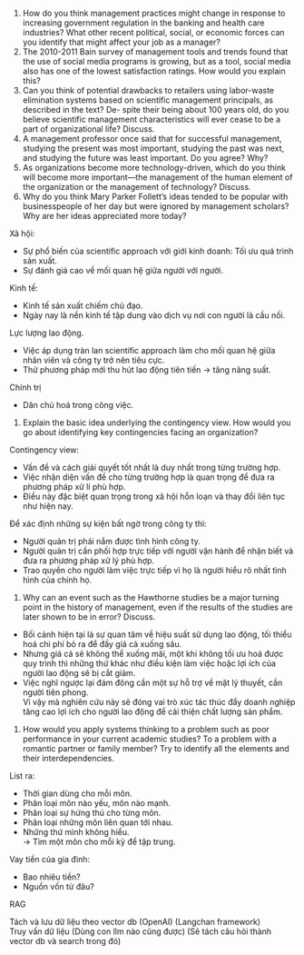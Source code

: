 1. How do you think management practices might change in response to increasing government regulation in the banking and health care industries? What other recent political, social, or economic forces can you identify that might affect your job as a manager?
2. The 2010-2011 Bain survey of management tools and trends found that the use of social media programs is growing, but as a tool, social media also has one of the lowest satisfaction ratings. How would you explain this?
3. Can you think of potential drawbacks to retailers using labor-waste elimination systems based on scientific management principals, as described in the text? De- spite their being about 100 years old, do you believe scientific management characteristics will ever cease to be a part of organizational life? Discuss.
4. A management professor once said that for successful management, studying the present was most important, studying the past was next, and studying the future was least important. Do you agree? Why?
5. As organizations become more technology-driven, which do you think will become more important—the management of the human element of the organization or the management of technology? Discuss.
6. Why do you think Mary Parker Follett’s ideas tended to be popular with businesspeople of her day but were ignored by management scholars? Why are her ideas appreciated more today?

Xã hội:

- Sự phổ biến của scientific approach với giới kinh doanh: Tối ưu quá trình sản xuất.
- Sự đánh giá cao về mối quan hệ giữa người với người.

Kinh tế:

- Kinh tế sản xuất chiếm chủ đạo.
- Ngày nay là nền kinh tế tập dung vào dịch vụ nơi con người là cầu nối.

Lực lượng lao động.

- Việc áp dụng tràn lan scientific approach làm cho mối quan hệ giữa nhân viên và công ty trở nên tiêu cực.
- Thử phương pháp mới thu hút lao động tiên tiến -> tăng năng suất.

Chính trị

- Dân chủ hoá trong công việc.

1. Explain the basic idea underlying the contingency view. How would you go about identifying key contingencies facing an organization?

Contingency view:

- Vấn đề và cách giải quyết tốt nhất là duy nhất trong từng trường hợp.
- Việc nhận diện vấn đề cho từng trường hợp là quan trọng để đưa ra phương pháp xử lí phù hợp.
- Điều này đặc biệt quan trọng trong xã hội hỗn loạn và thay đổi liên tục như hiện nay.

Để xác định những sự kiện bất ngờ trong công ty thì:

- Người quản trị phải nắm được tình hình công ty.
- Người quản trị cần phối hợp trực tiếp với người vận hành để nhận biết và đưa ra phương pháp xử lý phù hợp.
- Trao quyền cho người làm việc trực tiếp vì họ là người hiểu rõ nhất tình hình của chính họ.

1. Why can an event such as the Hawthorne studies be a major turning point in the history of management, even if the results of the studies are later shown to be in error? Discuss.

- Bối cảnh hiện tại là sự quan tâm về hiệu suất sử dụng lao động, tối thiểu hoá chi phí bỏ ra để đầy giá cả xuống sâu.
- Nhưng giá cả sẽ không thể xuống mãi, một khi không tối ưu hoá được quy trình thì những thứ khác như điều kiện làm việc hoặc lợi ích của người lao động sẽ bị cắt giảm.
- Việc nghĩ ngược lại đám đông cần một sự hỗ trợ về mặt lý thuyết, cần người tiên phong.  
    Vì vậy mà nghiên cứu này sẽ đóng vai trò xúc tác thúc đẩy doanh nghiệp tăng cao lợi ích cho người lao động để cải thiện chất lượng sản phẩm.

1. How would you apply systems thinking to a problem such as poor performance in your current academic studies? To a problem with a romantic partner or family member? Try to identify all the elements and their interdependencies.

List ra:

- Thời gian dùng cho mỗi môn.
- Phân loại môn nào yếu, môn nào mạnh.
- Phân loại sự hứng thú cho từng môn.
- Phân loại những môn liên quan tới nhau.
- Những thứ mình không hiểu.  
    -> Tìm một môn cho mỗi kỳ để tập trung.

Vay tiền của gia đình:

- Bao nhiêu tiền?
- Nguồn vốn từ đâu?

  

RAG

Tách và lưu dữ liệu theo vector db (OpenAI) (Langchan framework)  
Truy vấn dữ liệu (Dùng con llm nào cũng được) (Sẽ tách câu hỏi thành vector db và search trong đó)